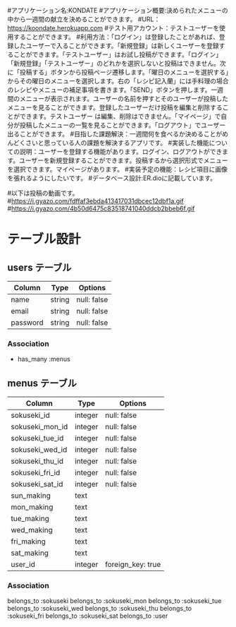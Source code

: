 #アプリケーション名:KONDATE 
#アプリケーション概要:決められたメニューの中から一週間の献立を決めることができます。
#URL：https://koondate.herokuapp.com
#テスト用アカウント：テストユーザーを使用することができます。
#利用方法：「ログイン」は登録したことがあれば、登録したユーザーで入ることができます。「新規登録」は新しくユーザーを登録することができます。「テストユーザー」はお試し投稿ができます。「ログイン」「新規登録」「テストユーザー」のどれかを選択しないと投稿はできません。次に「投稿する」ボタンから投稿ページ遷移します。「曜日のメニューを選択する」からその曜日のメニューを選択します。右の「レシピ記入蘭」には手料理の場合のレシピやメニューの補足事項を書きます。「SEND」ボタンを押します。一週間のメニューが表示されます。ユーザーの名前を押すとそのユーザーが投稿したメニューを見ることができます。登録したユーザーだけ投稿を編集と削除することができます。テストユーザー は編集、削除はできません。「マイページ」で自分が投稿したメニューの一覧を見ることができます。「ログアウト」でユーザー出ることができます。
#目指した課題解決：一週間何を食べるか決めることがめんどくさいと思っている人の課題を解決するアプリです。
#実装した機能についての説明：ユーザーを登録する機能があります。ログイン、ログアウトができます。ユーザーを新規登録することができます。投稿するから選択形式でメニューを選択できます。マイページがあります。
#実装予定の機能：レシピ項目に画像を張れるようにしたいです。
#データベース設計:ER.dioに記載しています。

#以下は投稿の動画です。
#https://i.gyazo.com/fdffaf3ebda413417031dbcec12dbf1a.gif
#https://i.gyazo.com/4b50d6475c83518741040ddcb2bbeb6f.gif

# テーブル設計

## users テーブル

| Column   | Type   | Options     |
| -------- | ------ | ----------- |
| name     | string | null: false |
| email    | string | null: false |
| password | string | null: false |

### Association
- has_many :menus


## menus テーブル

| Column          | Type     | Options     |
| -------------   | ------   | ----------- |
| sokuseki_id     | integer  | null: false |
| sokuseki_mon_id | integer  | null: false |
| sokuseki_tue_id | integer  | null: false |
| sokuseki_wed_id | integer  | null: false |
| sokuseki_thu_id | integer  | null: false |
| sokuseki_fri_id | integer  | null: false |
| sokuseki_sat_id | integer  | null: false |
| sun_making      | text     |
| mon_making      | text     |
| tue_making      | text     |
| wed_making      | text     |
| fri_making      | text     |
| sat_making      | text     |
| user_id         | integer  | foreign_key: true  | 

### Association

  belongs_to :sokuseki
  belongs_to :sokuseki_mon
  belongs_to :sokuseki_tue
  belongs_to :sokuseki_wed
  belongs_to :sokuseki_thu
  belongs_to :sokuseki_fri
  belongs_to :sokuseki_sat
  belongs_to :user
